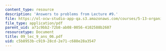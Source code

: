 ```yaml
---
content_type: resource
description: 'Answers to problems from Lecture #9.'
file: https://ol-ocw-studio-app-qa.s3.amazonaws.com/courses/5-13-organic-chemistry-ii-fall-2006/c5b8953bc91928cd2e71c688e28a3547_09_lec_9_ans_06.pdf
file_type: application/pdf
parent_uid: a71c9bb2-72b8-ab08-0056-4102588b2607
resourcetype: Document
title: 09_lec_9_ans_06.pdf
uid: c5b8953b-c919-28cd-2e71-c688e28a3547
---
```


